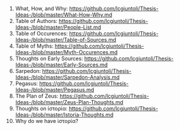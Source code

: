 1. What, How, and Why: https://github.com/lcgiuntoli/Thesis-Ideas-/blob/master/What-How-Why.md
2. Table of Authors: https://github.com/lcgiuntoli/Thesis-Ideas-/blob/master/People-List.md
3. Table of Occurences: https://github.com/lcgiuntoli/Thesis-Ideas-/blob/master/Table-of-Sources.md
4. Table of Myths: https://github.com/lcgiuntoli/Thesis-Ideas-/blob/master/Myth-Occurences.md
5. Thoughts on Early Sources: https://github.com/lcgiuntoli/Thesis-Ideas-/blob/master/Early-Sources.md
6. Sarpedon: https://github.com/lcgiuntoli/Thesis-Ideas-/blob/master/Sarpedon-Analysis.md
7. Pegasus: https://github.com/lcgiuntoli/Thesis-Ideas-/blob/master/Pegasus.md
8. The Plan of Zeus: https://github.com/lcgiuntoli/Thesis-Ideas-/blob/master/Zeus-Plan-Thoughts.md
9. Thoughts on ἱστορία: https://github.com/lcgiuntoli/Thesis-Ideas-/blob/master/Istoria-Thoughts.md
10. Why do we have ἱστορία? 
